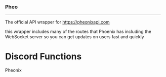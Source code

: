 ### Pheo
---
The official API wrapper for https://pheonixapi.com

this wrapper includes many of the routes that Phoenix has including the WebSocket server so you can get updates on users fast and quickly

# Discord Functions

Pheonix
